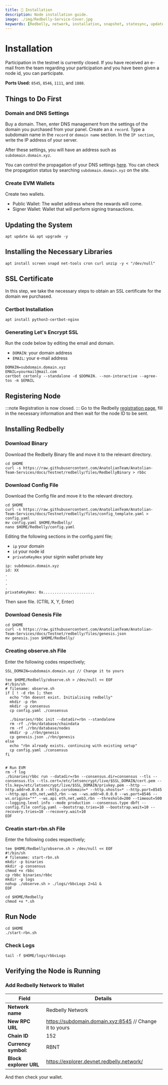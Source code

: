 ```yaml
---
title: 💾 Installation
description: Node installation guide.
image: ./img/Redbelly-Service-Cover.jpg
keywords: [Redbelly, network, installation, snapshot, statesync, update]
---
```


# Installation 
Participation in the testnet is currently closed. If you have received an e-mail from the team regarding your participation and you have been given a node id, you can participate.

**Ports Used:** `8545`, `8546`, `1111`, and `1888`.

## Things to Do First

### Domain and DNS Settings
Buy a domain. Then, enter DNS management from the settings of the domain you purchased from your panel. Create an `A record`. Type a subdomain name in the `record` or `domain name` section. In the `IP section`, write the IP address of your server.

After these settings, you will have an address such as `subdomain.domain.xyz`. 

You can control the propagation of your DNS settings [here](https://dnschecker.org/). You can check the propagation status by searching `subdomain.domain.xyz` on the site.

### Create EVM Wallets
Create two wallets.
* Public Wallet: The wallet address where the rewards will come.
* Signer Wallet: Wallet that will perform signing transactions.

## Updating the System
```shell
apt update && apt upgrade -y
```

## Installing the Necessary Libraries
```shell
apt install screen snapd net-tools cron curl unzip -y < "/dev/null"
```

## SSL Certificate
In this step, we take the necessary steps to obtain an SSL certificate for the domain we purchased.

### Certbot Installation

```shell
apt install python3-certbot-nginx
```

### Generating Let's Encrypt SSL
Run the code below by editing the email and domain.
* `DOMAIN`: your domain address
* `EMAIL`: your e-mail address
```shell
DOMAIN=subdomain.domain.xyz
EMAIL=yourmail@mail.com
certbot certonly --standalone -d $DOMAIN. --non-interactive --agree-tos -m $EMAIL
```

## Registering Node
:::note
Registration is now closed.
:::
Go to the Redbelly [registration page](https://vine.redbelly.network/nds-node-register), fill in the necessary information and then wait for the node ID to be sent.


## Installing Redbelly

### Download Binary
Download the Redbelly Binary file and move it to the relevant directory.
```shell
cd $HOME
curl -s https://raw.githubusercontent.com/AnatolianTeam/Anatolian-Team-Services/docs/Testnet/redbelly/files/RedbellyBinary > rbbc
```

### Download Config File
Download the Config file and move it to the relevant directory.
```shell
cd $HOME
curl -s https://raw.githubusercontent.com/AnatolianTeam/Anatolian-Team-Services/docs/Testnet/redbelly/files/config_template.yaml > config.yaml
mv config.yaml $HOME/Redbelly/
nano $HOME/Redbelly/config.yaml
```
Editing the following sections in the config.yaml file;
* `ip` your domain 
* `id` your node id
* `privateKeyHex` your signin wallet private key 
```shell
ip: subdomain.domain.xyz
id: XX
.
.
.
.
privateKeyHex: 0x.......................
```

Then save file. (CTRL X, Y, Enter)


### Download Genesis File
```shell
cd $HOME
curl -s https://raw.githubusercontent.com/AnatolianTeam/Anatolian-Team-Services/docs/Testnet/redbelly/files/genesis.json
mv genesis.json $HOME/Redbelly/
```


### Creating observe.sh File
Enter the following codes respectively;

```shell
SSL_DOMAIN=subdomain.domain.xyz // Change it to yours
```

```shell
tee $HOME/Redbelly/observe.sh > /dev/null << EOF
#!/bin/sh
# filename: observe.sh
if [ ! -d rbn ]; then
  echo "rbn doesnt exist. Initialising redbelly"
  mkdir -p rbn
  mkdir -p consensus
  cp config.yaml ./consensus

  ./binaries/rbbc init --datadir=rbn --standalone
  rm -rf ./rbn/database/chaindata
  rm -rf ./rbn/database/nodes
  mkdir -p ./rbn/genesis
  cp genesis.json ./rbn/genesis
else
  echo "rbn already exists. continuing with existing setup"
  cp config.yaml ./consensus
fi


# Run EVM
rm -f log
./binaries/rbbc run --datadir=rbn --consensus.dir=consensus --tls --consensus.tls --tls.cert=/etc/letsencrypt/live/$SSL_DOMAIN/cert.pem --tls.key=/etc/letsencrypt/live/$SSL_DOMAIN/privkey.pem --http --http.addr=0.0.0.0 --http.corsdomain=* --http.vhosts=* --http.port=8545 --http.api eth,net,web3,rbn --ws --ws.addr=0.0.0.0 --ws.port=8546 --ws.origins="*" --ws.api eth,net,web3,rbn --threshold=200 --timeout=500 --logging.level info --mode production --consensus.type dbft --config.file config.yaml --bootstrap.tries=10 --bootstrap.wait=10 --recovery.tries=10 --recovery.wait=10
EOF
```

### Creatin start-rbn.sh File
Enter the following codes respectively;

```shell
tee $HOME/Redbelly/observe.sh > /dev/null << EOF
#!/bin/sh
# filename: start-rbn.sh
mkdir -p binaries
mkdir -p consensus
chmod +x rbbc
cp rbbc binaries/rbbc
mkdir -p logs
nohup ./observe.sh > ./logs/rbbcLogs 2>&1 &
EOF
```

```shell
cd $HOME/Redbelly
chmod +x *.sh
```

## Run Node
```shell
cd $HOME
./start-rbn.sh
```

### Check Logs
```shell
tail -f $HOME/logs/rbbcLogs
```

## Verifying the Node is Running

### Add Redbelly Network to Wallet

| Field | Details |
| ------------ | ------------ |
| **Network name** | Redbelly Network |
| **New RPC URL** | https://subdomain.domain.xyz:8545 // Change it to yours |
| **Chain ID** | 152 |
| **Currency symbol:** | RBNT |
| **Block explorer URL** | https://explorer.devnet.redbelly.network/ |

And then check your wallet. 


